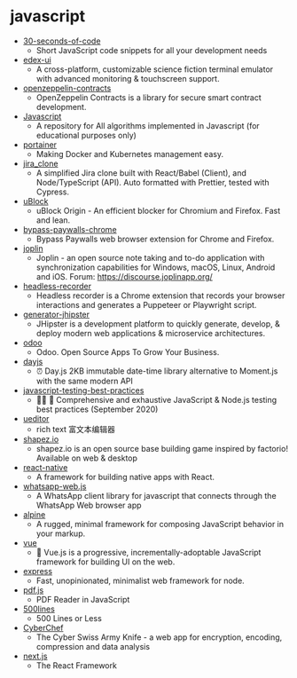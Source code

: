 # javascript
- [30-seconds-of-code](https://github.com/30-seconds/30-seconds-of-code)
  - Short JavaScript code snippets for all your development needs
- [edex-ui](https://github.com/GitSquared/edex-ui)
  - A cross-platform, customizable science fiction terminal emulator with advanced monitoring & touchscreen support.
- [openzeppelin-contracts](https://github.com/OpenZeppelin/openzeppelin-contracts)
  - OpenZeppelin Contracts is a library for secure smart contract development.
- [Javascript](https://github.com/TheAlgorithms/Javascript)
  - A repository for All algorithms implemented in Javascript (for educational purposes only)
- [portainer](https://github.com/portainer/portainer)
  - Making Docker and Kubernetes management easy.
- [jira_clone](https://github.com/oldboyxx/jira_clone)
  - A simplified Jira clone built with React/Babel (Client), and Node/TypeScript (API). Auto formatted with Prettier, tested with Cypress.
- [uBlock](https://github.com/gorhill/uBlock)
  - uBlock Origin - An efficient blocker for Chromium and Firefox. Fast and lean.
- [bypass-paywalls-chrome](https://github.com/iamadamdev/bypass-paywalls-chrome)
  - Bypass Paywalls web browser extension for Chrome and Firefox.
- [joplin](https://github.com/laurent22/joplin)
  - Joplin - an open source note taking and to-do application with synchronization capabilities for Windows, macOS, Linux, Android and iOS. Forum: https://discourse.joplinapp.org/
- [headless-recorder](https://github.com/checkly/headless-recorder)
  - Headless recorder is a Chrome extension that records your browser interactions and generates a Puppeteer or Playwright script.
- [generator-jhipster](https://github.com/jhipster/generator-jhipster)
  - JHipster is a development platform to quickly generate, develop, & deploy modern web applications & microservice architectures.
- [odoo](https://github.com/odoo/odoo)
  - Odoo. Open Source Apps To Grow Your Business.
- [dayjs](https://github.com/iamkun/dayjs)
  - ⏰ Day.js 2KB immutable date-time library alternative to Moment.js with the same modern API
- [javascript-testing-best-practices](https://github.com/goldbergyoni/javascript-testing-best-practices)
  - 📗🌐 🚢 Comprehensive and exhaustive JavaScript & Node.js testing best practices (September 2020)
- [ueditor](https://github.com/fex-team/ueditor)
  - rich text 富文本编辑器
- [shapez.io](https://github.com/tobspr/shapez.io)
  - shapez.io is an open source base building game inspired by factorio! Available on web & desktop
- [react-native](https://github.com/facebook/react-native)
  - A framework for building native apps with React.
- [whatsapp-web.js](https://github.com/pedroslopez/whatsapp-web.js)
  - A WhatsApp client library for javascript that connects through the WhatsApp Web browser app
- [alpine](https://github.com/alpinejs/alpine)
  - A rugged, minimal framework for composing JavaScript behavior in your markup.
- [vue](https://github.com/vuejs/vue)
  - 🖖 Vue.js is a progressive, incrementally-adoptable JavaScript framework for building UI on the web.
- [express](https://github.com/expressjs/express)
  - Fast, unopinionated, minimalist web framework for node.
- [pdf.js](https://github.com/mozilla/pdf.js)
  - PDF Reader in JavaScript
- [500lines](https://github.com/aosabook/500lines)
  - 500 Lines or Less
- [CyberChef](https://github.com/gchq/CyberChef)
  - The Cyber Swiss Army Knife - a web app for encryption, encoding, compression and data analysis
- [next.js](https://github.com/vercel/next.js)
  - The React Framework
